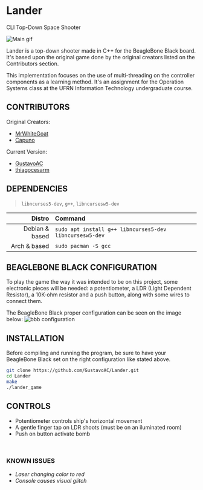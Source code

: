 # Lander
CLI Top-Down Space Shooter

![Main gif](http://i.imgur.com/70jvdo3.gif)

Lander is a top-down shooter made in C++ for the BeagleBone Black board.
It's based upon the original game done by the original creators listed on the Contributors section.

This implementation focuses on the use of multi-threading on the controller components as a learning
method.
It's an assignment for the Operation Systems class at the UFRN Information Technology undergraduate course.

## CONTRIBUTORS
Original Creators:

* [MrWhiteGoat](https://github.com/MrWhiteGoat)
* [Capuno](https://github.com/Capuno)

Current Version:
* [GustavoAC](https://github.com/GustavoAC)
* [thiagocesarm](https://github.com/thiagocesarm)


## DEPENDENCIES
> `libncurses5-dev`, `g++`, `libncursesw5-dev`

Distro | Command
------------: | :-------------
Debian & based | `sudo apt install g++ libncurses5-dev libncursesw5-dev`
Arch & based | `sudo pacman -S gcc`

## BEAGLEBONE BLACK CONFIGURATION
To play the game the way it was intended to be on this project, some electronic pieces will 
be needed: a potentiometer, a LDR (Light Dependent Resistor), a 10K-ohm resistor and a push button, along with some wires to connect them.

The BeagleBone Black proper configuration can be seen on the image below:
![bbb configuration](http://i.imgur.com/DURERrP.png)

## INSTALLATION

Before compiling and running the program, be sure to have your BeagleBone Black set on the right
configuration like stated above.  

```bash
git clone https://github.com/GustavoAC/Lander.git
cd Lander
make
./lander_game
```

## CONTROLS

 * Potentiometer controls ship's horizontal movement
 * A gentle finger tap on LDR shoots (must be on an iluminated room)
 * Push on button activate bomb 

&emsp;

### KNOWN ISSUES
* *Laser changing color to red*
* *Console causes visual glitch*
